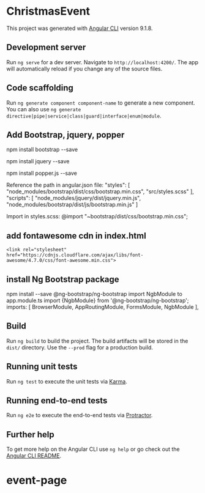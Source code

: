 # ChristmasEvent

This project was generated with [Angular CLI](https://github.com/angular/angular-cli) version 9.1.8.

## Development server

Run `ng serve` for a dev server. Navigate to `http://localhost:4200/`. The app will automatically reload if you change any of the source files.

## Code scaffolding

Run `ng generate component component-name` to generate a new component. You can also use `ng generate directive|pipe|service|class|guard|interface|enum|module`.

## Add Bootstrap, jquery, popper

npm install bootstrap --save

npm install jquery --save

npm install popper.js --save

Reference the path in angular.json file:
"styles": [
"node_modules/bootstrap/dist/css/bootstrap.min.css",
"src/styles.scss"
],
"scripts": [
"node_modules/jquery/dist/jquery.min.js",
"node_modules/bootstrap/dist/js/bootstrap.min.js"
]

Import in styles.scss:
@import "~bootstrap/dist/css/bootstrap.min.css";

## add fontawesome cdn in index.html
    <link rel="stylesheet" href="https://cdnjs.cloudflare.com/ajax/libs/font-awesome/4.7.0/css/font-awesome.min.css">

## install Ng Bootstrap package
npm install --save @ng-bootstrap/ng-bootstrap
import NgbModule to app.module.ts 
import {NgbModule} from '@ng-bootstrap/ng-bootstrap';
 imports: [
    BrowserModule,
    AppRoutingModule,
    FormsModule,
    NgbModule
  ],

## Build

Run `ng build` to build the project. The build artifacts will be stored in the `dist/` directory. Use the `--prod` flag for a production build.

## Running unit tests

Run `ng test` to execute the unit tests via [Karma](https://karma-runner.github.io).

## Running end-to-end tests

Run `ng e2e` to execute the end-to-end tests via [Protractor](http://www.protractortest.org/).

## Further help

To get more help on the Angular CLI use `ng help` or go check out the [Angular CLI README](https://github.com/angular/angular-cli/blob/master/README.md).
# event-page
